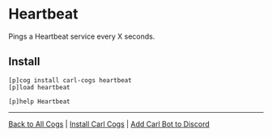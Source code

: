 # Heartbeat

Pings a Heartbeat service every X seconds.

## Install

```text
[p]cog install carl-cogs heartbeat
[p]load heartbeat

[p]help Heartbeat
```

---
[Back to All Cogs](../README.md#public-cogs) |
[Install Carl Cogs](../README.md#installing) |
[Add Carl Bot to Discord](https://discord.com/oauth2/authorize?client_id=204384021352808450&scope=bot+applications.commands&permissions=8)